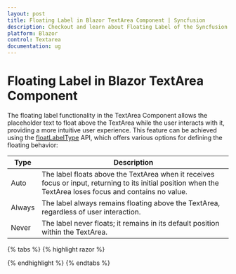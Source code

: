 ```yaml
---
layout: post
title: Floating Label in Blazor TextArea Component | Syncfusion
description: Checkout and learn about Floating Label of the Syncfusion Blazor Textarea component and much more.
platform: Blazor
control: Textarea
documentation: ug
---
```


# Floating Label in Blazor TextArea Component

The floating label functionality in the TextArea Component allows the placeholder text to float above the TextArea while the user interacts with it, providing a more intuitive user experience. This feature can be achieved using the [floatLabelType](https://help.syncfusion.com/cr/blazor/Syncfusion.Blazor.Inputs.SfTextArea.html#Syncfusion_Blazor_Inputs_SfTextArea_FloatLabelType) API, which offers various options for defining the floating behavior:

| Type  | Description |
| -- | -- |
| Auto  | The label floats above the TextArea when it receives focus or input, returning to its initial position when the TextArea loses focus and contains no value. |
| Always | The label always remains floating above the TextArea, regardless of user interaction. |
| Never | The label never floats; it remains in its default position within the TextArea. |

{% tabs %}
{% highlight razor %}

<SfTextArea Placeholder='First Name' FloatLabelType='@FloatLabelType.Auto'></SfTextArea>

{% endhighlight %}
{% endtabs %}